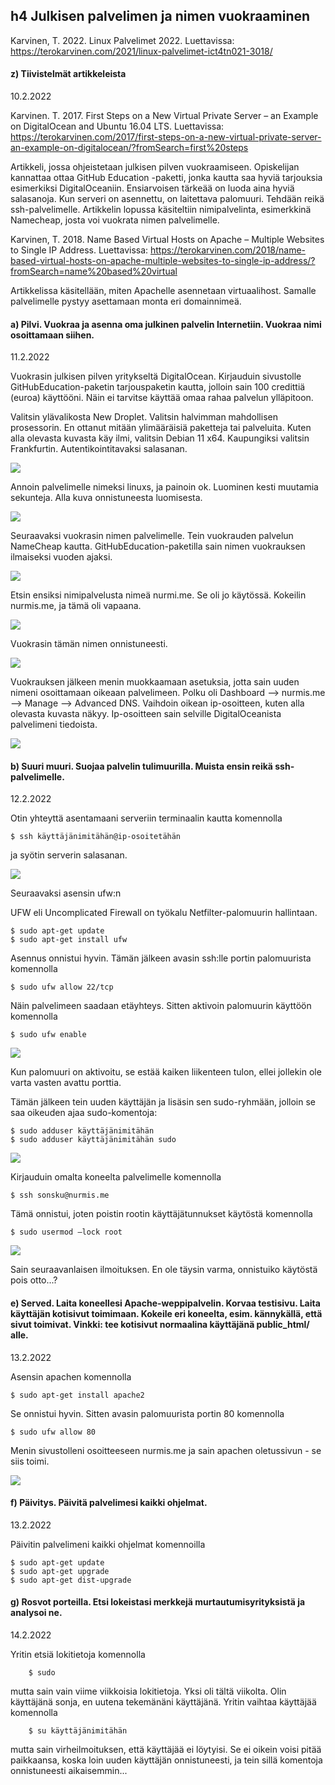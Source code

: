 ## h4 Julkisen palvelimen ja nimen vuokraaminen

Karvinen, T. 2022. Linux Palvelimet 2022. Luettavissa: https://terokarvinen.com/2021/linux-palvelimet-ict4tn021-3018/

#### z) Tiivistelmät artikkeleista
10.2.2022

Karvinen. T. 2017. First Steps on a New Virtual Private Server – an Example on DigitalOcean and Ubuntu 16.04 LTS. Luettavissa: https://terokarvinen.com/2017/first-steps-on-a-new-virtual-private-server-an-example-on-digitalocean/?fromSearch=first%20steps

Artikkeli, jossa ohjeistetaan julkisen pilven vuokraamiseen. Opiskelijan kannattaa ottaa GitHub Education -paketti, jonka kautta saa hyviä tarjouksia esimerkiksi DigitalOceaniin. Ensiarvoisen tärkeää on luoda aina hyviä salasanoja. Kun serveri on asennettu, on laitettava palomuuri. Tehdään reikä ssh-palvelimelle. Artikkelin lopussa käsiteltiin nimipalvelinta, esimerkkinä Namecheap, josta voi vuokrata nimen palvelimelle.
    
Karvinen, T. 2018. Name Based Virtual Hosts on Apache – Multiple Websites to Single IP Address. Luettavissa: https://terokarvinen.com/2018/name-based-virtual-hosts-on-apache-multiple-websites-to-single-ip-address/?fromSearch=name%20based%20virtual

Artikkelissa käsitellään, miten Apachelle asennetaan virtuaalihost. Samalle palvelimelle pystyy asettamaan monta eri domainnimeä. 


#### a) Pilvi. Vuokraa ja asenna oma julkinen palvelin Internetiin. Vuokraa nimi osoittamaan siihen.
11.2.2022

Vuokrasin julkisen pilven yritykseltä DigitalOcean. Kirjauduin sivustolle GitHubEducation-paketin tarjouspaketin kautta, jolloin sain 100 credittiä (euroa) käyttööni. Näin ei tarvitse käyttää omaa rahaa palvelun ylläpitoon. 

Valitsin ylävalikosta New Droplet. Valitsin halvimman mahdollisen prosessorin. En ottanut mitään ylimääräisiä paketteja tai palveluita. Kuten alla olevasta kuvasta käy ilmi, valitsin Debian 11 x64. Kaupungiksi valitsin Frankfurtin. Autentikointitavaksi salasanan.


![](images/oceanImage.png)

Annoin palvelimelle nimeksi linuxs, ja painoin ok. Luominen kesti muutamia sekunteja. Alla kuva onnistuneesta luomisesta.



![](images/oceanOK.png)

Seuraavaksi vuokrasin nimen palvelimelle. Tein vuokrauden palvelun NameCheap kautta. GitHubEducation-paketilla sain nimen vuokrauksen ilmaiseksi vuoden ajaksi.

![](images/claimDomain.png)

Etsin ensiksi nimipalvelusta nimeä nurmi.me. Se oli jo käytössä. Kokeilin nurmis.me, ja tämä oli vapaana.


![](images/nurmisOK.png)

Vuokrasin tämän nimen onnistuneesti. 

![](images/confirmDomain.png)

Vuokrauksen jälkeen menin muokkaamaan asetuksia, jotta sain uuden nimeni osoittamaan oikeaan palvelimeen. Polku oli Dashboard –-> nurmis.me --> Manage –-> Advanced DNS. Vaihdoin oikean ip-osoitteen, kuten alla olevasta kuvasta näkyy. Ip-osoitteen sain selville DigitalOceanista palvelimeni tiedoista.

![](images/domainSettingOK.png)



#### b) Suuri muuri. Suojaa palvelin tulimuurilla. Muista ensin reikä ssh-palvelimelle.
12.2.2022

Otin yhteyttä asentamaani serveriin terminaalin kautta komennolla

    $ ssh käyttäjänimitähän@ip-osoitetähän

ja syötin serverin salasanan.

![](images/sshOK.png)

Seuraavaksi asensin ufw:n 

UFW eli Uncomplicated Firewall on työkalu Netfilter-palomuurin hallintaan.

    $ sudo apt-get update
    $ sudo apt-get install ufw
    
Asennus onnistui hyvin. Tämän jälkeen avasin ssh:lle portin palomuurista komennolla

    $ sudo ufw allow 22/tcp


Näin palvelimeen saadaan etäyhteys. Sitten aktivoin palomuurin käyttöön komennolla

    $ sudo ufw enable
    
![](images/tulimuuriOK.png)
    
Kun palomuuri on aktivoitu, se estää kaiken liikenteen tulon, ellei jollekin ole varta vasten avattu porttia. 

Tämän jälkeen tein uuden käyttäjän ja lisäsin sen sudo-ryhmään, jolloin se saa oikeuden ajaa sudo-komentoja: 

    $ sudo adduser käyttäjänimitähän
    $ sudo adduser käyttäjänimitähän sudo

![](images/addUser.png)

Kirjauduin omalta koneelta palvelimelle komennolla

    $ ssh sonsku@nurmis.me
    
Tämä onnistui, joten poistin rootin käyttäjätunnukset käytöstä komennolla

    $ sudo usermod –lock root

![](images/Lockusermod.png)
    
Sain seuraavanlaisen ilmoituksen. En ole täysin varma, onnistuiko käytöstä pois otto...?


#### e) Served. Laita koneellesi Apache-weppipalvelin. Korvaa testisivu. Laita käyttäjän kotisivut toimimaan. Kokeile eri koneelta, esim. kännykällä, että sivut toimivat. Vinkki: tee kotisivut normaalina käyttäjänä public_html/ alle.
13.2.2022

Asensin apachen komennolla

    $ sudo apt-get install apache2
    
Se onnistui hyvin. Sitten avasin palomuurista portin 80 komennolla

    $ sudo ufw allow 80
    
Menin sivustolleni osoitteeseen nurmis.me ja sain apachen oletussivun - se siis toimi.

![](images/nurmismeOK.png)


#### f) Päivitys. Päivitä palvelimesi kaikki ohjelmat.
13.2.2022

Päivitin palvelimeni kaikki ohjelmat komennoilla

    $ sudo apt-get update
    $ sudo apt-get upgrade
    $ sudo apt-get dist-upgrade



#### g) Rosvot porteilla. Etsi lokeistasi merkkejä murtautumisyrityksistä ja analysoi ne.
14.2.2022

Yritin etsiä lokitietoja komennolla

        $ sudo

mutta sain vain viime viikkoisia lokitietoja. Yksi oli tältä viikolta. Olin käyttäjänä sonja, en uutena tekemänäni käyttäjänä. Yritin vaihtaa käyttäjää komennolla

        $ su käyttäjänimitähän

mutta sain virheilmoituksen, että käyttäjää ei löytyisi. Se ei oikein voisi pitää paikkaansa, koska loin uuden käyttäjän onnistuneesti, ja tein sillä komentoja onnistuneesti aikaisemmin...


